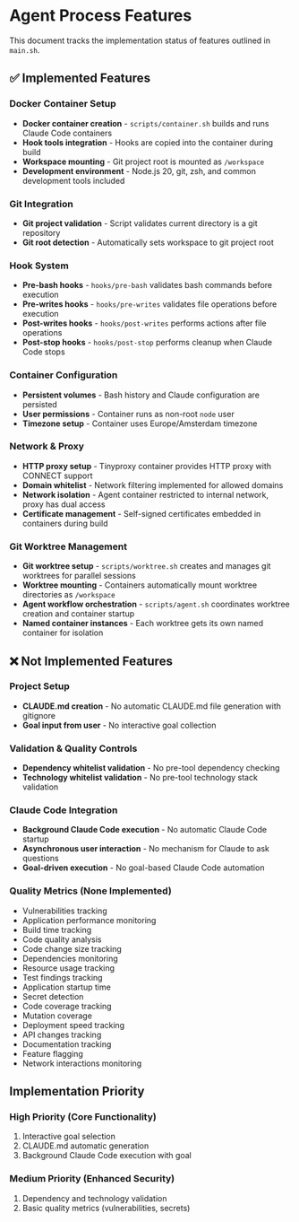 # Agent Process Features

This document tracks the implementation status of features outlined in `main.sh`.

## ✅ Implemented Features

### Docker Container Setup
- **Docker container creation** - `scripts/container.sh` builds and runs Claude Code containers
- **Hook tools integration** - Hooks are copied into the container during build
- **Workspace mounting** - Git project root is mounted as `/workspace`
- **Development environment** - Node.js 20, git, zsh, and common development tools included

### Git Integration
- **Git project validation** - Script validates current directory is a git repository
- **Git root detection** - Automatically sets workspace to git project root

### Hook System
- **Pre-bash hooks** - `hooks/pre-bash` validates bash commands before execution
- **Pre-writes hooks** - `hooks/pre-writes` validates file operations before execution  
- **Post-writes hooks** - `hooks/post-writes` performs actions after file operations
- **Post-stop hooks** - `hooks/post-stop` performs cleanup when Claude Code stops

### Container Configuration
- **Persistent volumes** - Bash history and Claude configuration are persisted
- **User permissions** - Container runs as non-root `node` user
- **Timezone setup** - Container uses Europe/Amsterdam timezone

### Network & Proxy
- **HTTP proxy setup** - Tinyproxy container provides HTTP proxy with CONNECT support
- **Domain whitelist** - Network filtering implemented for allowed domains
- **Network isolation** - Agent container restricted to internal network, proxy has dual access
- **Certificate management** - Self-signed certificates embedded in containers during build

### Git Worktree Management
- **Git worktree setup** - `scripts/worktree.sh` creates and manages git worktrees for parallel sessions
- **Worktree mounting** - Containers automatically mount worktree directories as `/workspace`
- **Agent workflow orchestration** - `scripts/agent.sh` coordinates worktree creation and container startup
- **Named container instances** - Each worktree gets its own named container for isolation

## ❌ Not Implemented Features

### Project Setup
- **CLAUDE.md creation** - No automatic CLAUDE.md file generation with gitignore
- **Goal input from user** - No interactive goal collection

### Validation & Quality Controls
- **Dependency whitelist validation** - No pre-tool dependency checking
- **Technology whitelist validation** - No pre-tool technology stack validation

### Claude Code Integration
- **Background Claude Code execution** - No automatic Claude Code startup
- **Asynchronous user interaction** - No mechanism for Claude to ask questions
- **Goal-driven execution** - No goal-based Claude Code automation

### Quality Metrics (None Implemented)
- Vulnerabilities tracking
- Application performance monitoring
- Build time tracking
- Code quality analysis
- Code change size tracking
- Dependencies monitoring
- Resource usage tracking
- Test findings tracking
- Application startup time
- Secret detection
- Code coverage tracking
- Mutation coverage
- Deployment speed tracking
- API changes tracking
- Documentation tracking
- Feature flagging
- Network interactions monitoring

## Implementation Priority

### High Priority (Core Functionality)
1. Interactive goal selection
2. CLAUDE.md automatic generation
3. Background Claude Code execution with goal

### Medium Priority (Enhanced Security)
1. Dependency and technology validation
2. Basic quality metrics (vulnerabilities, secrets)
